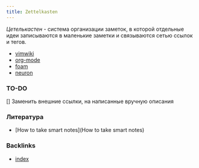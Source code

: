 ```yaml
---
title: Zettelkasten
---
```


*Цетелькастен* - система организации заметок, в которой отдельные идеи записываются в маленькие заметки и связываются сетью ссылок и тегов.

* [vimwiki](vimwiki)
* [org-mode](https://orgmode.org)
* [foam](https://foambubble.github.io/foam)
* [neuron](https://neuron.zettel.page)

### TO-DO
[] Заменить внешние ссылки, на написанные вручную описания

### Литература
* [How to take smart notes](How to take smart notes)

### Backlinks
* [index](index)
